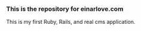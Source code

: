 ### This is the repository for einarlove.com
This is my first Ruby, Rails, and real cms application.
